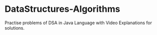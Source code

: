 # DataStructures-Algorithms
Practise problems of DSA in Java Language with Video Explanations for solutions. 
